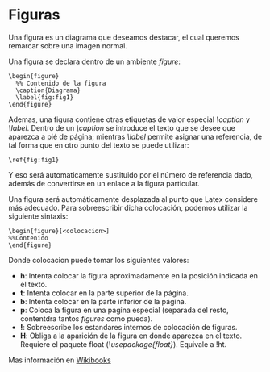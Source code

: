 # Figuras

Una figura es un diagrama que deseamos destacar, el cual queremos
remarcar sobre una imagen normal.

Una figura se declara dentro de un ambiente *figure*:

```
\begin{figure}
  %% Contenido de la figura
  \caption{Diagrama}
  \label{fig:fig1}
\end{figure}
```

Ademas, una figura contiene otras etiquetas de valor especial
*\\caption* y *\\label*. Dentro de un *\\caption* se introduce el
texto que se desee que aparezca a pié de página; mientras *\\label*
permite asignar una referencia, de tal forma que en otro punto del
texto se puede utilizar:

```
\ref{fig:fig1}
```

Y eso será automaticamente sustituido por el número de referencia
dado, además de convertirse en un enlace a la figura particular.

Una figura será automáticamente desplazada al punto que Latex
considere más adecuado. Para sobreescribir dicha colocación, podemos
utilizar la siguiente sintaxis:

```
\begin{figure}[<colocacion>]
%%Contenido
\end{figure}
```

Donde colocacion puede tomar los siguientes valores: 
+   **h**: Intenta colocar la figura aproximadamente en la posición
    indicada en el texto.
+   **t**: Intenta colocar en la parte superior de la página.
+   **b**: Intenta colocar en la parte inferior de la página.
+   **p**: Coloca la figura en una pagina especial (separada del
    resto, contentdra tantos *figures* como pueda).
+   **!**: Sobreescribe los estandares internos de colocación de
    figuras.
+   **H**: Obliga a la aparición de la figura en donde aparezca en el
    texto. Requiere el paquete float (*\usepackage{float}*). Equivale
    a !ht.

Mas información en
[Wikibooks](https://en.wikibooks.org/wiki/LaTeX/Floats,_Figures_and_Captions)
